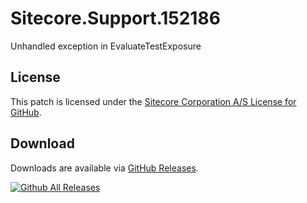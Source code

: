 # Sitecore.Support.152186
Unhandled exception in EvaluateTestExposure

## License  
This patch is licensed under the [Sitecore Corporation A/S License for GitHub](https://github.com/sitecoresupport/Sitecore.Support.152186/blob/master/LICENSE).  

## Download  
Downloads are available via [GitHub Releases](https://github.com/sitecoresupport/Sitecore.Support.152186/releases).  

[![Github All Releases](https://img.shields.io/github/downloads/SitecoreSupport/Sitecore.Support.152186/total.svg)](https://github.com/SitecoreSupport/Sitecore.Support.152186/releases)

